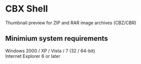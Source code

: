 # CBX Shell
Thumbnail preview for ZIP and RAR image archives (CBZ/CBR)

## Minimium system requirements

Windows 2000 / XP / Vista / 7 (32 / 64-bit)<br>Internet Explorer 6 or later

